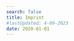 ```yaml
---
search: false
title: Imprint
#lastUpdated: 4-09-2023
date: 2020-01-01
---
```


<Title/>

Responsible person according to §5 TMG:

> Μаrtⅰn ТᎥllｍаnn    
> ՏеⅴerᎥnѕtr．２  
> 50678 Köln / Germany  
> E-Mail: mtillmann(at)gmail.com